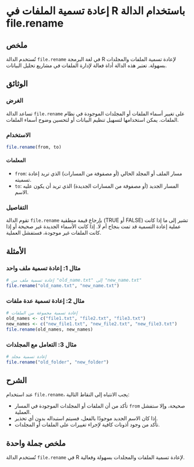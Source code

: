 <!--
Meta Description: # إعادة تسمية الملفات في R باستخدام الدالة file.rename ## ملخص تُستخدم الدالة `file.rename` في لغة البرمجة R لإعادة تسمية الملفات والمجلدات بسهولة. تع...
Meta Keywords: الملفات, file, rename, txt, إعادة
-->

# إعادة تسمية الملفات في R باستخدام الدالة file.rename

## ملخص
تُستخدم الدالة `file.rename` في لغة البرمجة R لإعادة تسمية الملفات والمجلدات بسهولة. تعتبر هذه الدالة أداة فعالة لإدارة الملفات في مشاريع تحليل البيانات.

## الوثائق
### الغرض
تساعد الدالة `file.rename` على تغيير أسماء الملفات أو المجلدات الموجودة في نظام الملفات. يمكن استخدامها لتسهيل تنظيم البيانات أو لتحسين وضوح أسماء الملفات.

### الاستخدام
```R
file.rename(from, to)
```

#### المعلمات
- `from`: مسار الملف أو المجلد الحالي (أو مصفوفة من المسارات) الذي تريد إعادة تسميته.
- `to`: المسار الجديد (أو مصفوفة من المسارات الجديدة) الذي تريد أن يكون عليه الاسم.

### التفاصيل
تقوم الدالة `file.rename` بإرجاع قيمة منطقية (TRUE أو FALSE) تشير إلى ما إذا كانت عملية إعادة التسمية قد تمت بنجاح أم لا. إذا كانت الأسماء الجديدة غير صحيحة أو إذا كانت الملفات غير موجودة، فستفشل العملية.

## الأمثلة
### مثال 1: إعادة تسمية ملف واحد
```R
# إعادة تسمية ملف من "old_name.txt" إلى "new_name.txt"
file.rename("old_name.txt", "new_name.txt")
```

### مثال 2: إعادة تسمية عدة ملفات
```R
# إعادة تسمية مجموعة من الملفات
old_names <- c("file1.txt", "file2.txt", "file3.txt")
new_names <- c("new_file1.txt", "new_file2.txt", "new_file3.txt")
file.rename(old_names, new_names)
```

### مثال 3: التعامل مع المجلدات
```R
# إعادة تسمية مجلد
file.rename("old_folder", "new_folder")
```

## الشرح
عند استخدام `file.rename`، يجب الانتباه إلى النقاط التالية:
- تأكد من أن الملفات أو المجلدات الموجودة في المسار `from` صحيحة، وإلا ستفشل العملية.
- إذا كان الاسم الجديد موجودًا بالفعل، فسيتم استبداله بدون أي تحذير.
- تأكد من وجود أذونات كافية لإجراء تغييرات على الملفات أو المجلدات.

## ملخص جملة واحدة
تُستخدم الدالة `file.rename` في R لإعادة تسمية الملفات والمجلدات بسهولة وفعالية.